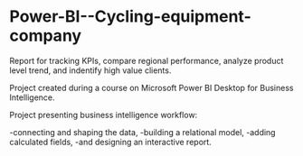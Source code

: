 # Power-BI--Cycling-equipment-company
 Report for tracking KPIs, compare regional performance, analyze product level trend, and indentify high value clients.

Project created during a course on Microsoft Power BI Desktop for Business Intelligence.

Project presenting business intelligence workflow:

-connecting and shaping the data,
-building a relational model,
-adding calculated fields,
-and designing an interactive report.
